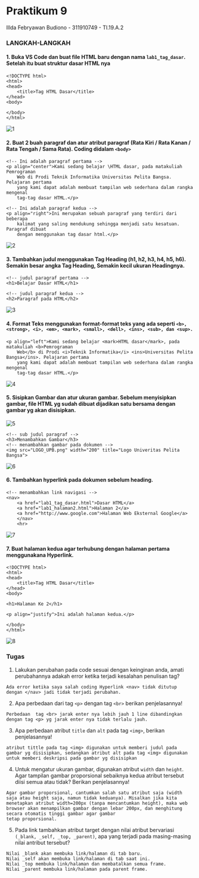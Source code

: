 # Praktikum 9

Illda Febryawan Budiono - 311910749 - TI.19.A.2

### LANGKAH-LANGKAH
#### 1. Buka VS Code dan buat file HTML baru dengan nama `lab1_tag_dasar`. Setelah itu buat struktur dasar HTML nya
```
<!DOCTYPE html>
<html>
<head>
    <title>Tag HTML Dasar</title>
</head>
<body>

</body>
</html>
```
![1](https://user-images.githubusercontent.com/85242560/120760463-58007000-c53e-11eb-898b-35ef0a618c5a.png)
#### 2. Buat 2 buah paragraf dan atur atribut paragraf (Rata Kiri / Rata Kanan / Rata Tengah / Sama Rata). Coding didalam `<body>`
```
<!-- Ini adalah paragraf pertama -->
<p align="center">Kami sedang belajar \HTML dasar, pada matakuliah Pemrograman
    Web di Prodi Teknik Informatika Universitas Pelita Bangsa. Pelajaran pertama
    yang kami dapat adalah membuat tampilan web sederhana dalam rangka mengenal
    tag-tag dasar HTML.</p>

<!-- Ini adalah paragraf kedua -->
<p align="right">Ini merupakan sebuah paragraf yang terdiri dari beberapa
    kalimat yang saling mendukung sehingga menjadi satu kesatuan. Paragraf dibuat
    dengan menggunakan tag dasar html.</p>
```
![2](https://user-images.githubusercontent.com/85242560/120760633-8716e180-c53e-11eb-87bf-6e71d13ceff0.png)
#### 3. Tambahkan judul menggunakan Tag Heading (h1, h2, h3, h4, h5, h6). Semakin besar angka Tag Heading, Semakin kecil ukuran Headingnya.
```
<!-- judul paragraf pertama -->
<h1>Belajar Dasar HTML</h1>

<!-- judul paragraf kedua -->
<h2>Paragraf pada HTML</h2>
```
![3](https://user-images.githubusercontent.com/85242560/120760741-ad3c8180-c53e-11eb-94f0-aa9d739d821d.png)
#### 4. Format Teks menggunakan format-format teks yang ada seperti `<b>, <strong>, <i>, <em>, <mark>, <small>, <dell>, <ins>, <sub>, dan <sup>.`
```
<p align="left">Kami sedang belajar <mark>HTML dasar</mark>, pada matakuliah <b>Pemrograman
    Web</b> di Prodi <i>Teknik Informatika</i> <ins>Universitas Pelita Bangsa</ins>. Pelajaran pertama
    yang kami dapat adalah membuat tampilan web sederhana dalam rangka mengenal
    tag-tag dasar HTML.</p>
```
![4](https://user-images.githubusercontent.com/85242560/120760930-deb54d00-c53e-11eb-9cf9-e857f0bfc7da.png)
#### 5. Sisipkan Gambar dan atur ukuran gambar. Sebelum menyisipkan gambar, file HTML yg sudah dibuat dijadikan satu bersama dengan gambar yg akan disisipkan.
![5](https://user-images.githubusercontent.com/85242560/120761081-02789300-c53f-11eb-8931-b3e763bcdb56.png)
```
<!-- sub judul paragraf -->
<h3>Menambahkan Gambar</h3>
<!-- menambahkan gambar pada dokumen -->
<img src="LOGO_UPB.png" width="200" title="Logo Univeritas Pelita Bangsa">
```
![6](https://user-images.githubusercontent.com/85242560/120761152-145a3600-c53f-11eb-81e9-62d3f73d905c.png)
#### 6. Tambahkan hyperlink pada dokumen sebelum heading.
```
<!-- menambahkan link navigasi -->
<nav>
    <a href="lab1_tag_dasar.html">Dasar HTML</a>
    <a href="lab1_halaman2.html">Halaman 2</a>
    <a href="http://www.google.com">Halaman Web Eksternal Google</a>
    </nav>
    <hr>
```
![7](https://user-images.githubusercontent.com/85242560/120761260-3489f500-c53f-11eb-8bcd-c03140459f57.png)
#### 7. Buat halaman kedua agar terhubung dengan halaman pertama menggunakana Hyperlink.
```
<!DOCTYPE html>
<html>
<head>
    <title>Tag HTML Dasar</title>
</head>
<body>

<h1>Halaman Ke 2</h1>

<p align="justify">Ini adalah halaman kedua.</p>

</body>
</html>
```
![8](https://user-images.githubusercontent.com/85242560/120761419-5c795880-c53f-11eb-8634-3b4c9c4a52fe.png)

### Tugas
1. Lakukan perubahan pada code sesuai dengan keinginan anda, amati perubahannya adakah error ketika terjadi kesalahan penulisan tag?
```
Ada error ketika saya salah coding Hyperlink <nav> tidak ditutup dengan </nav> jadi tidak terjadi perubahan.
```
2. Apa perbedaan dari tag `<p>` dengan tag `<br>` berikan penjelasannya!
```
Perbedaan  tag <br> jarak enter nya lebih jauh 1 line dibandingkan dengan tag <p> yg jarak enter nya tidak terlalu jauh.
```
3. Apa perbedaan atribut `title` dan `alt` pada tag `<img>`, berikan penjelasannya!
```
atribut tittle pada tag <img> digunakan untuk memberi judul pada gambar yg disisipkan, sedangkan atribut alt pada tag <img> digunakan untuk memberi deskripsi pada gambar yg disisipkan
```
4. Untuk mengatur ukuran gambar, digunakan atribut `width` dan `height`. Agar tampilan gambar proporsional sebaiknya kedua atribut tersebut diisi semua atau tidak? Berikan penjelasannya!
```
Agar gambar proporsional, cantumkan salah satu atribut saja (width saja atau height saja, namun tidak keduanya). Misalkan jika kita menetapkan atribut width=200px (tanpa mencantumkan height), maka web browser akan menampilkan gambar dengan lebar 200px, dan menghitung secara otomatis tinggi gambar agar gambar
tetap proporsional.
```
5. Pada link tambahkan atribut target dengan nilai atribut bervariasi `(_blank, _self, _top, _parent)`, apa yang terjadi pada masing-masing nilai antribut tersebut?
```
Nilai _blank akan membuka link/halaman di tab baru.
Nilai _self akan membuka link/halaman di tab saat ini.
Nilai _top membuka link/halaman dan membatalkan semua frame.
Nilai _parent membuka link/halaman pada parent frame.
```
